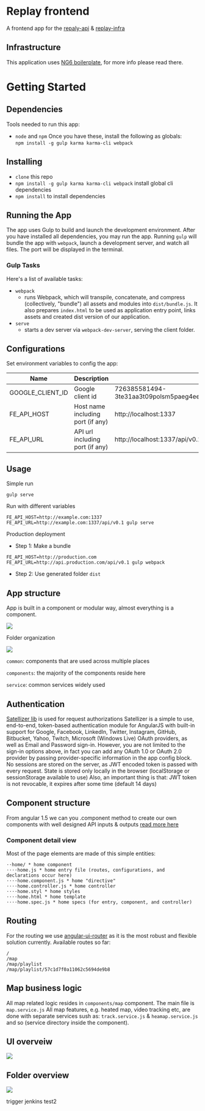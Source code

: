 # Replay frontend
A frontend app for the [repaly-api](https://github.com/linnovate/replay-api) & [replay-infra](https://github.com/linnovate/replay-infra)

## Infrastructure
This application uses [NG6 boilerplate](https://github.com/AngularClass/NG6-starter), for more info please read there.

# Getting Started
## Dependencies
Tools needed to run this app:
* `node` and `npm`
Once you have these, install the following as globals:  
`npm install -g gulp karma karma-cli webpack`

## Installing
* `clone` this repo
* `npm install -g gulp karma karma-cli webpack` install global cli dependencies
* `npm install` to install dependencies

## Running the App
The app uses Gulp to build and launch the development environment. After you have installed all dependencies, you may run the app. Running `gulp` will bundle the app with `webpack`, launch a development server, and watch all files. The port will be displayed in the terminal.
 
### Gulp Tasks
Here's a list of available tasks:
* `webpack`
  * runs Webpack, which will transpile, concatenate, and compress (collectively, "bundle") all assets and modules into `dist/bundle.js`. It also prepares `index.html` to be used as application entry point, links assets and created dist version of our application.
* `serve`
  * starts a dev server via `webpack-dev-server`, serving the client folder.

## Configurations
Set environment variables to config the app:

| Name                          | Description                                  | Default        |
|-------------------------------|----------------------------------------------|----------------|
| GOOGLE_CLIENT_ID			    | Google client id           			       |726385581494-3te31aa3t09polsm5paeg4eeh9qgbcgl.apps.googleusercontent.com|
| FE_API_HOST   			    | Host name including port (if any)  	       |http://localhost:1337|
| FE_API_URL       			    | API url including port (if any)  	           |http://localhost:1337/api/v0.1|


## Usage
Simple run
```
gulp serve
```
Run with different variables
```
FE_API_HOST=http://example.com:1337 FE_API_URL=http://example.com:1337/api/v0.1 gulp serve
```
Production deployment
* Step 1: Make a bundle
```
FE_API_HOST=http://production.com FE_API_URL=http://api.production.com/api/v0.1 gulp webpack
```
* Step 2: Use generated folder `dist`


## App structure
App is built in a component or modular way, almost everything is a component.

![](http://joxi.ru/NDrlXdnHEXwvrP?d=1)

Folder organization

![](http://joxi.ru/WKAxl1OUQgPlA8?d=1)

`common`: components that are used across multiple places

`components`: the majority of the components reside here

`service`: common services widely used

## Authentication
[Satellizer lib](https://github.com/sahat/satellizer) is used for request authorizations
Satellizer is a simple to use, end-to-end, token-based authentication module for AngularJS with built-in support for Google, Facebook, LinkedIn, Twitter, Instagram, GitHub, Bitbucket, Yahoo, Twitch, Microsoft (Windows Live) OAuth providers, as well as Email and Password sign-in. However, you are not limited to the sign-in options above, in fact you can add any OAuth 1.0 or OAuth 2.0 provider by passing provider-specific information in the app config block.
No sessions are stored on the server, as JWT encoded token is passed with every request.
State is stored only locally in the browser (localStorage or sessionStorage available to use)
Also, an important thing is that: JWT token is not revocable, it expires after some time (default 14 days)
  
## Component structure
From angular 1.5 we can you .component method to create our own components with well designed API inputs & outputs [read more here](https://docs.angularjs.org/guide/component)
  
### Component detail view  
Most of the page elements are made of this simple entities: 
  ```
  ⋅⋅home/ * home component
  ⋅⋅⋅⋅home.js * home entry file (routes, configurations, and declarations occur here)
  ⋅⋅⋅⋅home.component.js * home "directive"
  ⋅⋅⋅⋅home.controller.js * home controller
  ⋅⋅⋅⋅home.styl * home styles
  ⋅⋅⋅⋅home.html * home template
  ⋅⋅⋅⋅home.spec.js * home specs (for entry, component, and controller)
  ```

## Routing
For the routing we use [angular-ui-router](https://github.com/angular-ui/ui-router) as it is the most robust and flexible solution currently.
Available routes so far:
```
/
/map
/map/playlist
/map/playlist/57c1d7f0a11062c5694de9b8
```


## Map business logic
All map related logic resides in `components/map` component. The main file is `map.service.js`
All map features, e.g. heated map, video tracking etc, are done with separate services sush as: `track.service.js` & `heamap.service.js` and so (service directory inside the component).
 
## UI overveiw
[![](http://joxi.ru/wRmzG7WFlpO82O?d=1)](http://www.youtube.com/embed/NEz3whBVLgY?vq=hd1080&autoplay=1 "UI overview")


## Folder overview
[![](http://joxi.ru/jgmvBxoHz5Z5ma?d=1)](http://www.youtube.com/embed/eLmYEGI9LYg?vq=hd1080&autoplay=1 "Project folder overview")



trigger jenkins test2
